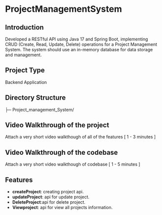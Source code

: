 # ProjectManagementSystem

## Introduction
Developed a RESTful API using Java 17 and Spring Boot, implementing CRUD (Create,  Read, Update, Delete) operations for a Project Management System. The system should use an  in-memory database for data storage and management.

## Project Type
Backend Application

## Directory Structure
├─ Project_management_System/

## Video Walkthrough of the project
Attach a very short video walkthough of all of the features [ 1 - 3 minutes ]

## Video Walkthrough of the codebase
Attach a very short video walkthough of codebase [ 1 - 5 minutes ]

## Features
- **createProject**: creating project  api.
- **updateProject**: api for update project.
- **DeleteProject**:api for delete project.
- **Viewproject**: api for view all projects information.
